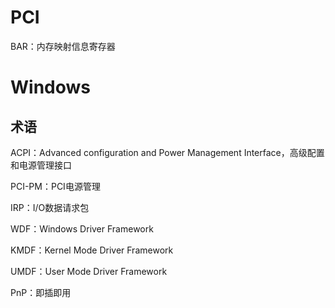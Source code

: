 # PCI

BAR：内存映射信息寄存器 

# Windows

## 术语

ACPI：Advanced configuration and Power Management Interface，高级配置和电源管理接口

PCI-PM：PCI电源管理

IRP：I/O数据请求包

WDF：Windows Driver Framework

KMDF：Kernel Mode Driver Framework

UMDF：User Mode Driver Framework

PnP：即插即用
